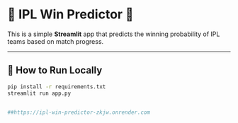 

# 🏏 IPL Win Predictor 🎯

This is a simple **Streamlit** app that predicts the winning probability of IPL teams based on match progress.

---

## 🔧 How to Run Locally

```bash
pip install -r requirements.txt
streamlit run app.py


##https://ipl-win-predictor-zkjw.onrender.com

